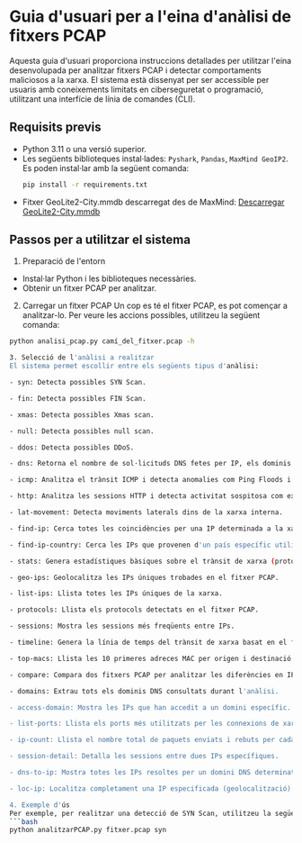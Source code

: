 # Guia d'usuari per a l'eina d'anàlisi de fitxers PCAP

Aquesta guia d'usuari proporciona instruccions detallades per utilitzar l'eina desenvolupada per analitzar fitxers PCAP i detectar comportaments maliciosos a la xarxa. El sistema està dissenyat per ser accessible per usuaris amb coneixements limitats en ciberseguretat o programació, utilitzant una interfície de línia de comandes (CLI).

## Requisits previs

- Python 3.11 o una versió superior.
- Les següents biblioteques instal·lades: `Pyshark`, `Pandas`, `MaxMind GeoIP2`. Es poden instal·lar amb la següent comanda:
  ```bash
  pip install -r requirements.txt
- Fitxer GeoLite2-City.mmdb descarregat des de MaxMind: [Descarregar GeoLite2-City.mmdb
](https://dev.maxmind.com/geoip/geolite2-free-geolocation-data)

## Passos per a utilitzar el sistema
1. Preparació de l'entorn
   
- Instal·lar Python i les biblioteques necessàries.
- Obtenir un fitxer PCAP per analitzar.
   
2. Carregar un fitxer PCAP
Un cop es té el fitxer PCAP, es pot començar a analitzar-lo. Per veure les accions possibles, utilitzeu la següent comanda:
  ```bash
  python analisi_pcap.py camí_del_fitxer.pcap -h

3. Selecció de l'anàlisi a realitzar
El sistema permet escollir entre els següents tipus d'anàlisi:

  - syn: Detecta possibles SYN Scan.

  - fin: Detecta possibles FIN Scan.

  - xmas: Detecta possibles Xmas scan.

  - null: Detecta possibles null scan.

  - ddos: Detecta possibles DDoS.

  - dns: Retorna el nombre de sol·licituds DNS fetes per IP, els dominis més sol·licitats, IPs que accedeixen a dominis maliciosos, IPs que accedeixen a dominis amb TLDs inusuals i detecta possibles túnels DNS.

  - icmp: Analitza el trànsit ICMP i detecta anomalies com Ping Floods i IPs que pinguegen múltiples destinacions.

  - http: Analitza les sessions HTTP i detecta activitat sospitosa com exfiltració de dades.

  - lat-movement: Detecta moviments laterals dins de la xarxa interna.

  - find-ip: Cerca totes les coincidències per una IP determinada a la xarxa.

  - find-ip-country: Cerca les IPs que provenen d'un país específic utilitzant geolocalització. Si no s'especifica cap país, es mostren les estadístiques generals de tràfic.

  - stats: Genera estadístiques bàsiques sobre el trànsit de xarxa (protocols, IPs, ports més utilitzats).

  - geo-ips: Geolocalitza les IPs úniques trobades en el fitxer PCAP.

  - list-ips: Llista totes les IPs úniques de la xarxa.

  - protocols: Llista els protocols detectats en el fitxer PCAP.

  - sessions: Mostra les sessions més freqüents entre IPs.

  - timeline: Genera la línia de temps del trànsit de xarxa basat en el fitxer PCAP. Si es dona una data com a paràmetre amb el format YYYY-MM-DD, es mostra la línia de temps d'aquella data. Si es donen dues dates amb el format YYYY-MM-DD:YYYY-MM-DD, es mostra la línia de temps entre aquelles dates. Si no es dona cap data, es mostra la línia de temps de tot l'arxiu PCAP.

  - top-macs: Llista les 10 primeres adreces MAC per origen i destinació.

  - compare: Compara dos fitxers PCAP per analitzar les diferències en IPs i protocols.

  - domains: Extrau tots els dominis DNS consultats durant l'anàlisi.

  - access-domain: Mostra les IPs que han accedit a un domini específic.

  - list-ports: Llista els ports més utilitzats per les connexions de xarxa.

  - ip-count: Llista el nombre total de paquets enviats i rebuts per cada IP.

  - session-detail: Detalla les sessions entre dues IPs específiques.

  - dns-to-ip: Mostra totes les IPs resoltes per un domini DNS determinat.

  - loc-ip: Localitza completament una IP especificada (geolocalització).

4. Exemple d'ús
Per exemple, per realitzar una detecció de SYN Scan, utilitzeu la següent comanda:
  ```bash
  python analitzarPCAP.py fitxer.pcap syn
